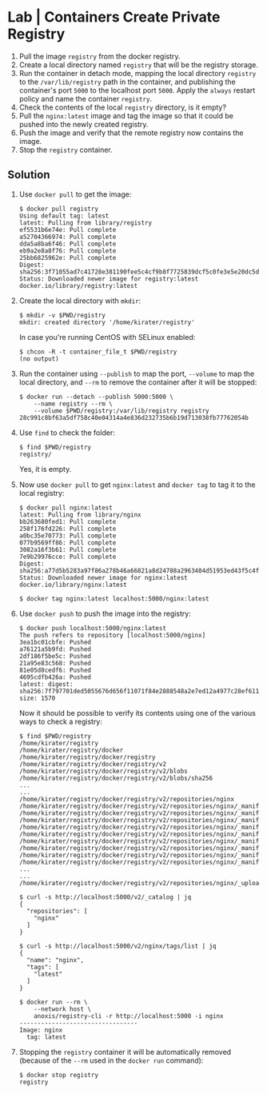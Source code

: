 # Lab | Containers Create Private Registry

1. Pull the image `registry` from the docker registry.
2. Create a local directory named `registry` that will be the registry storage.
3. Run the container in detach mode, mapping the local directory `registry` to
   the `/var/lib/registry` path in the container, and publishing the container's
   port `5000` to the localhost port `5000`. Apply the `always` restart policy
   and name the container `registry`.
4. Check the contents of the local `registry` directory, is it empty?
5. Pull the `nginx:latest` image and tag the image so that it could be pushed
   into the newly created registry.
6. Push the image and verify that the remote registry now contains the image.
7. Stop the `registry` container.

## Solution

1. Use `docker pull` to get the image:

   ```console
   $ docker pull registry
   Using default tag: latest
   latest: Pulling from library/registry
   ef5531b6e74e: Pull complete
   a52704366974: Pull complete
   dda5a8ba6f46: Pull complete
   eb9a2e8a8f76: Pull complete
   25bb6825962e: Pull complete
   Digest: sha256:3f71055ad7c41728e381190fee5c4cf9b8f7725839dcf5c0fe3e5e20dc5db1fa
   Status: Downloaded newer image for registry:latest
   docker.io/library/registry:latest
   ```

2. Create the local directory with `mkdir`:

   ```console
   $ mkdir -v $PWD/registry
   mkdir: created directory '/home/kirater/registry'
   ```

   In case you're running CentOS with SELinux enabled:

   ```console
   $ chcon -R -t container_file_t $PWD/registry
   (no output)
   ```

3. Run the container using `--publish` to map the port, `--volume` to map the
   local directory, and `--rm` to remove the container after it will be stopped:

   ```console
   $ docker run --detach --publish 5000:5000 \
       --name registry --rm \
       --volume $PWD/registry:/var/lib/registry registry
   28c991c8bf63a5df758c40e04314a4e836d232735b6b19d713038fb77762054b
   ```

4. Use `find` to check the folder:

   ```console
   $ find $PWD/registry
   registry/
   ```

   Yes, it is empty.

5. Now use `docker pull` to get `nginx:latest` and `docker tag` to tag it to the
   local registry:

   ```console
   $ docker pull nginx:latest
   latest: Pulling from library/nginx
   bb263680fed1: Pull complete
   258f176fd226: Pull complete
   a0bc35e70773: Pull complete
   077b9569ff86: Pull complete
   3082a16f3b61: Pull complete
   7e9b29976cce: Pull complete
   Digest: sha256:a77d5b5283a97f86a278b46a66821a8d24788a2963404d51953ed43f5c4f61f3
   Status: Downloaded newer image for nginx:latest
   docker.io/library/nginx:latest

   $ docker tag nginx:latest localhost:5000/nginx:latest
   ```

6. Use `docker push` to push the image into the registry:

   ```console
   $ docker push localhost:5000/nginx:latest
   The push refers to repository [localhost:5000/nginx]
   3ea1bc01cbfe: Pushed
   a76121a5b9fd: Pushed
   2df186f5be5c: Pushed
   21a95e83c568: Pushed
   81e05d8cedf6: Pushed
   4695cdfb426a: Pushed
   latest: digest: sha256:7f797701ded5055676d656f11071f84e2888548a2e7ed12a4977c28ef6114b17 size: 1570
   ```

   Now it should be possible to verify its contents using one of the various
   ways to check a registry:

   ```console
   $ find $PWD/registry
   /home/kirater/registry
   /home/kirater/registry/docker
   /home/kirater/registry/docker/registry
   /home/kirater/registry/docker/registry/v2
   /home/kirater/registry/docker/registry/v2/blobs
   /home/kirater/registry/docker/registry/v2/blobs/sha256
   ...
   ...
   /home/kirater/registry/docker/registry/v2/repositories/nginx
   /home/kirater/registry/docker/registry/v2/repositories/nginx/_manifests
   /home/kirater/registry/docker/registry/v2/repositories/nginx/_manifests/revisions
   /home/kirater/registry/docker/registry/v2/repositories/nginx/_manifests/revisions/sha256
   /home/kirater/registry/docker/registry/v2/repositories/nginx/_manifests/revisions/sha256/7f797701ded5055676d656f11071f84e2888548a2e7ed12a4977c28ef6114b17
   /home/kirater/registry/docker/registry/v2/repositories/nginx/_manifests/revisions/sha256/7f797701ded5055676d656f11071f84e2888548a2e7ed12a4977c28ef6114b17/link
   /home/kirater/registry/docker/registry/v2/repositories/nginx/_manifests/tags
   /home/kirater/registry/docker/registry/v2/repositories/nginx/_manifests/tags/latest
   /home/kirater/registry/docker/registry/v2/repositories/nginx/_manifests/tags/latest/index
   /home/kirater/registry/docker/registry/v2/repositories/nginx/_manifests/tags/latest/index/sha256
   ...
   ...
   /home/kirater/registry/docker/registry/v2/repositories/nginx/_uploads

   $ curl -s http://localhost:5000/v2/_catalog | jq
   {
     "repositories": [
       "nginx"
     ]
   }

   $ curl -s http://localhost:5000/v2/nginx/tags/list | jq
   {
     "name": "nginx",
     "tags": [
       "latest"
     ]
   }

   $ docker run --rm \
       --network host \
       anoxis/registry-cli -r http://localhost:5000 -i nginx
   ---------------------------------
   Image: nginx
     tag: latest
   ```

7. Stopping the `registry` container it will be automatically removed (because of the `--rm` used in the `docker run` command):

   ```console
   $ docker stop registry
   registry
   ```
